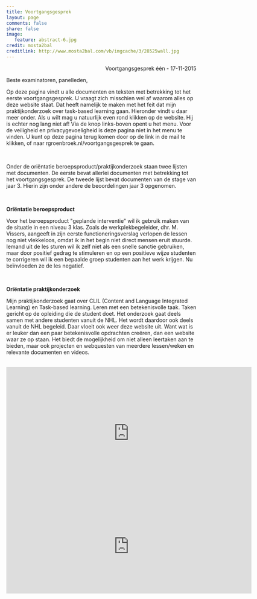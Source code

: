 ```yaml
---
title: Voortgangsgesprek
layout: page
comments: false
share: false
image:
   feature: abstract-6.jpg
credit: mosta2bal
creditlink: http://www.mosta2bal.com/vb/imgcache/3/28525wall.jpg
---
```


<p style="text-align: right;">Voortgangsgesprek één - 17-11-2015</p>
Beste examinatoren, panelleden,

Op deze pagina vindt u alle documenten en teksten met betrekking tot het eerste voortgangsgesprek. U vraagt zich misschien wel af waarom alles op deze website staat. Dat heeft namelijk te maken met het feit dat mijn praktijkonderzoek over task-based learning gaan. Hieronder vindt u daar meer onder. Als u wilt mag u natuurlijk even rond klikken op de website. Hij is echter nog lang niet af! Via de knop links-boven opent u het menu. Voor de veiligheid en privacygevoeligheid is deze pagina niet in het menu te vinden. U kunt op deze pagina terug komen door op de link in de mail te klikken, of naar rgroenbroek.nl/voortgangsgesprek te gaan.

<br>

Onder de oriëntatie beroepsproduct/praktijkonderzoek staan twee lijsten met documenten. De eerste bevat allerlei documenten met betrekking tot het voortgangsgesprek. De tweede lijst bevat documenten van de stage van jaar 3. Hierin zijn onder andere de beoordelingen jaar 3 opgenomen.

<br>

<b>Oriëntatie beroepsproduct</b>
<p>Voor het beroepsproduct "geplande interventie" wil ik gebruik maken van de situatie in een niveau 3 klas. Zoals de werkplekbegeleider, dhr. M. Vissers, aangeeft in zijn eerste functioneringsverslag verlopen de lessen nog niet vlekkeloos, omdat ik in het begin niet direct mensen eruit stuurde. Iemand uit de les sturen wil ik zelf niet als een snelle sanctie gebruiken, maar door positief gedrag te stimuleren en op een positieve wijze studenten te corrigeren wil ik een bepaalde groep studenten aan het werk krijgen. Nu beïnvloeden ze de les negatief.</p>

<br>

<b>Oriëntatie praktijkonderzoek</b>
<p>Mijn praktijkonderzoek gaat over CLIL (Content and Language Integrated Learning) en Task-based learning. Leren met een betekenisvolle taak. Taken gericht op de opleiding die de student doet. Het onderzoek gaat deels samen met andere studenten vanuit de NHL. Het wordt daardoor ook deels vanuit de NHL begeleid. Daar vloeit ook weer deze website uit. Want wat is er leuker dan een paar betekenisvolle opdrachten creëren, dan een website waar ze op staan. Het biedt de mogelijkheid om niet alleen leertaken aan te bieden, maar ook projecten en webquesten van meerdere lessen/weken en relevante documenten en videos. </p>

<br>

<iframe src="https://drive.google.com/embeddedfolderview?id=0B0C_yZ9biCCzRjRwRUxLeEtXMnc#list" width="650" height="350" frameborder="0"></iframe>

<iframe src="https://drive.google.com/embeddedfolderview?id=0BycjBNS3AKDWWEt0S04zNDdRbnc#list" width="650" height="250" frameborder="0"></iframe>